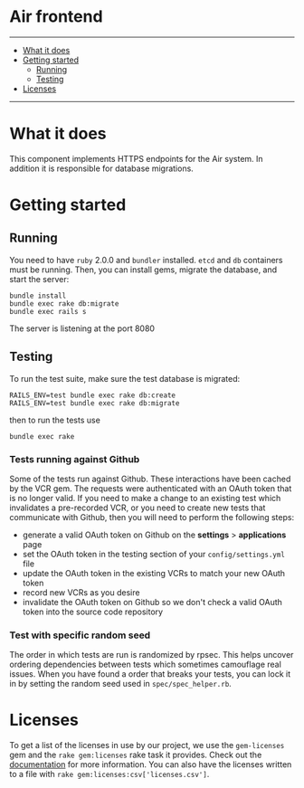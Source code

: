 Air frontend
============

----------------------

- [What it does](#what-it-does)
- [Getting started](#getting-started)
    - [Running](#running)
    - [Testing](#testing)
- [Licenses](#licenses)

----------------------

# What it does

This component implements HTTPS endpoints for the Air system. In addition it is responsible for database migrations.

# Getting started

## Running

You need to have `ruby` 2.0.0 and `bundler` installed. `etcd` and `db` containers must be running. Then, you can install gems, migrate the database, and start the server:

```
bundle install
bundle exec rake db:migrate
bundle exec rails s
```

The server is listening at the port 8080

## Testing

To run the test suite, make sure the test database is migrated:

    RAILS_ENV=test bundle exec rake db:create
    RAILS_ENV=test bundle exec rake db:migrate

then to run the tests use

    bundle exec rake

### Tests running against Github

Some of the tests run against Github. These interactions have been cached by the VCR gem. The requests were authenticated with an OAuth token that is no longer valid.
If you need to make a change to an existing test which invalidates a pre-recorded VCR, or you need to create new tests that communicate with Github, then you will need to perform the following steps:

- generate a valid OAuth token on Github on the __settings__ > __applications__ page
- set the OAuth token in the testing section of your `config/settings.yml` file
- update the OAuth token in the existing VCRs to match your new OAuth token
- record new VCRs as you desire
- invalidate the OAuth token on Github so we don't check a valid OAuth token into the source code repository

### Test with specific random seed

The order in which tests are run is randomized by rpsec. This helps uncover ordering dependencies between tests which sometimes camouflage real issues.
When you have found a order that breaks your tests, you can lock it in by setting the random seed used in `spec/spec_helper.rb`.

# Licenses

To get a list of the licenses in use by our project, we use the `gem-licenses` gem and the `rake gem:licenses`
rake task it provides. Check out the [documentation](http://www.rubydoc.info/gems/gem-licenses/0.2.0) for more
information. You can also have the licenses written to a file with `rake gem:licenses:csv['licenses.csv']`.
